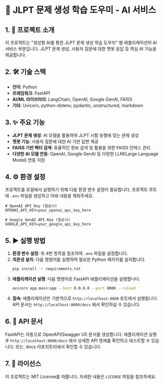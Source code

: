 # 🧠 JLPT 문제 생성 학습 도우미 - AI 서비스

## 1. 🚀 프로젝트 소개

이 프로젝트는 "생성형 AI를 통한 JLPT 문제 생성 학습 도우미" 웹 애플리케이션의 AI 서비스 부분입니다. JLPT 문제 생성, 사용자 질문에 대한 챗봇 응답 등 핵심 AI 기능을 제공합니다.

## 2. 🛠️ 기술 스택

- **언어**: Python
- **프레임워크**: FastAPI
- **AI/ML 라이브러리**: LangChain, OpenAI, Google GenAI, FAISS
- **기타**: Uvicorn, python-dotenv, pydantic, unstructured, markdown

## 3. ✨ 주요 기능

- **JLPT 문제 생성**: AI 모델을 활용하여 JLPT 시험 유형에 맞는 문제 생성
- **챗봇 기능**: 사용자 질문에 대한 AI 기반 답변 제공
- **FAISS 기반 벡터 검색**: 효율적인 정보 검색 및 활용을 위한 FAISS 인덱스 관리
- **다양한 AI 모델 연동**: OpenAI, Google GenAI 등 다양한 LLM(Large Language Model) 연동 지원

## 4. ⚙️ 환경 설정

프로젝트를 로컬에서 실행하기 위해 다음 환경 변수 설정이 필요합니다. 프로젝트 루트에 `.env` 파일을 생성하고 아래 내용을 채워주세요.

```
# OpenAI API Key (필요시)
OPENAI_API_KEY=your_openai_api_key_here

# Google GenAI API Key (필요시)
GOOGLE_API_KEY=your_google_api_key_here
```

## 5. ▶️ 실행 방법

1.  **환경 변수 설정**: 위 4번 항목을 참조하여 `.env` 파일을 설정합니다.
2.  **의존성 설치**: 다음 명령어를 실행하여 필요한 Python 패키지를 설치합니다.
    ```bash
    pip install -r requirements.txt
    ```
3.  **애플리케이션 실행**: 다음 명령어로 FastAPI 애플리케이션을 실행합니다.
    ```bash
    uvicorn app.main:app --host 0.0.0.0 --port 8000 --reload
    ```
4.  **접속**: 애플리케이션은 기본적으로 `http://localhost:8000` 포트에서 실행됩니다. API 문서는 `http://localhost:8000/docs` 에서 확인하실 수 있습니다.

## 6. 📖 API 문서

FastAPI는 자동으로 OpenAPI(Swagger UI) 문서를 생성합니다. 애플리케이션 실행 후 `http://localhost:8000/docs` 에서 상세한 API 명세를 확인하고 테스트할 수 있습니다. 또는, docs 리포지토리에서 확인할 수 있습니다.

## 7. 📄 라이선스

이 프로젝트는 MIT License를 따릅니다. 자세한 내용은 `LICENSE` 파일을 참조하세요.
